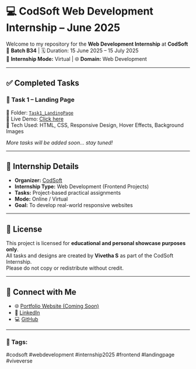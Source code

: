 # 💻 CodSoft Web Development Internship – June 2025

Welcome to my repository for the **Web Development Internship** at **CodSoft**  
📅 **Batch B34** | 🗓️ Duration: 15 June 2025 – 15 July 2025  
🎯 **Internship Mode:** Virtual | 🌐 **Domain:** Web Development

---

## ✅ Completed Tasks

### 🔹 Task 1 – Landing Page  
📁 Folder: [`Task1_LandingPage`](./Task1_LandingPage)  
🔗 Live Demo: [Click here](https://vive-techie.github.io/CODSOFT/Task1_LandingPage/)  
🧰 Tech Used: HTML, CSS, Responsive Design, Hover Effects, Background Images  

*More tasks will be added soon... stay tuned!*

---

## 📌 Internship Details

- **Organizer:** [CodSoft](https://www.codsoft.in)
- **Internship Type:** Web Development (Frontend Projects)
- **Tasks:** Project-based practical assignments
- **Mode:** Online / Virtual
- **Goal:** To develop real-world responsive websites

---

## 🔐 License

This project is licensed for **educational and personal showcase purposes only**.  
All tasks and designs are created by **Vivetha S** as part of the CodSoft Internship.  
Please do not copy or redistribute without credit.

---

## 🔗 Connect with Me

- 🌐 [Portfolio Website (Coming Soon)]()
- 💼 [LinkedIn](https://linkedin.com/in/vivetha20/)
- 💻 [GitHub](https://github.com/vive-techie/)
---

### 📢 Tags:  
#codsoft #webdevelopment #internship2025 #frontend #landingpage #viveverse
